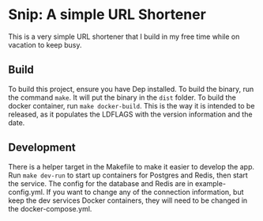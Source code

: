 # Snip: A simple URL Shortener

This is a very simple URL shortener that I build in my free time while on vacation to keep busy.

## Build

To build this project, ensure you have Dep installed.  To build the binary, run the command `make`.  It will put the binary in the `dist` folder.  To build the docker container, run `make docker-build`.  This is the way it is intended to be released, as it populates the LDFLAGS with the version information and the date.

## Development

There is a helper target in the Makefile to make it easier to develop the app.  Run `make dev-run` to start up containers for Postgres and Redis, then start the service.  The config for the database and Redis are in example-config.yml.  If you want to change any of the connection information, but keep the dev services Docker containers, they will need to be changed in the docker-compose.yml.
